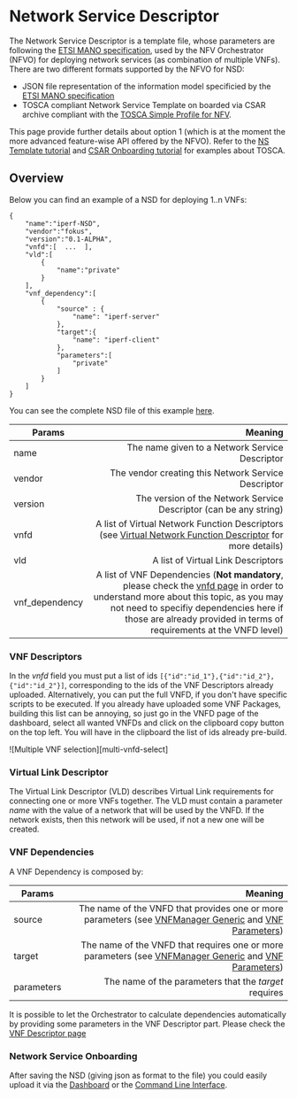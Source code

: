 # Network Service Descriptor

The Network Service Descriptor is a template file, whose parameters are following the [ETSI MANO specification][nfv-mano], used by the NFV Orchestrator (NFVO) for deploying network services (as combination of multiple VNFs). There are two different formats supported by the NFVO for NSD:

* JSON file representation of the information model specificied by the [ETSI MANO specification][nfv-mano]
* TOSCA compliant Network Service Template on boarded via CSAR archive compliant with the [TOSCA Simple Profile for NFV][tosca].

This page provide further details about option 1 (which is at the moment the more advanced feature-wise API offered by the NFVO). Refer to the [NS Template tutorial][ns-template] and [CSAR Onboarding tutorial][csar-onboard] for examples about TOSCA.

## Overview

Below you can find an example of a NSD for deploying 1..n VNFs:

```
{  
	"name":"iperf-NSD",
    "vendor":"fokus",
    "version":"0.1-ALPHA",
    "vnfd":[  ...  ],
    "vld":[  
        {  
            "name":"private"
        }
    ],
    "vnf_dependency":[
    	{
      		"source" : {
       			"name": "iperf-server"
      		},
      		"target":{
        		"name": "iperf-client"
      		},
      		"parameters":[
        		"private"
      		]
    	}
    ]
}
```

You can see the complete NSD file of this example [here][nsd-iperf].

| Params          				| Meaning       													|
| -------------   				| -------------:													|
| name  						| The name given to a Network Service Descriptor |
| vendor 						| The vendor creating this Network Service Descriptor      	|
| version 						| The version of the Network Service Descriptor (can be any string)      	|
| vnfd 							| A list of Virtual Network Function Descriptors (see [Virtual Network Function Descriptor][vnf-descriptor] for more details)      	|
| vld 							| A list of Virtual Link Descriptors      	|
| vnf_dependency 				| A list of VNF Dependencies (**Not mandatory**, please check the [vnfd page](vnf-descriptor) in order to understand more about this topic, as you may not need to specifiy dependencies here if those are already provided in terms of requirements at the VNFD level)     	|

### VNF Descriptors

In the _vnfd_ field you must put a list of ids `[{"id":"id_1"},{"id":"id_2"},{"id":"id_2"}]`, corresponding to the ids of the VNF Descriptors already uploaded. Alternatively, you can put the full VNFD, if you don't have specific scripts to be executed. If you already have uploaded some VNF Packages, building this list can be annoying, so just go in the VNFD page of the dashboard, select all wanted VNFDs and click on the clipboard copy button on the top left. You will have in the clipboard the list of ids already pre-build.

![Multiple VNF selection][multi-vnfd-select]

### Virtual Link Descriptor

The Virtual Link Descriptor (VLD) describes Virtual Link requirements for connecting one or more VNFs together.
The VLD must contain a parameter _name_ with the value of a network that will be used by the VNFD. If the network exists, then this network will be used, if not a new one will be created.

### VNF Dependencies

A VNF Dependency is composed by:

| Params          				| Meaning       													|
| -------------   				| -------------:													|
| source  						| The name of the VNFD that provides one or more parameters (see [VNFManager Generic][vnfm-generic] and [VNF Parameters][vnf-parameters])|
| target 						| The name of the VNFD that requires one or more parameters	(see [VNFManager Generic][vnfm-generic] and [VNF Parameters][vnf-parameters])|
| parameters					| The name of the parameters that the *target* requires     	|

It is possible to let the Orchestrator to calculate dependencies automatically by providing some parameters in the VNF Descriptor part. Please check the [VNF Descriptor page](vnf-descriptor)

### Network Service Onboarding

After saving the NSD (giving json as format to the file) you could easily upload it via the [Dashboard][dashboard] or the [Command Line Interface][cli].

<!---
References
-->

[vnf-descriptor]:vnf-descriptor
[vnfm-generic]:vnfm-generic
[vnf-parameters]:vnf-parameters
[nfv-mano]: http://www.etsi.org/deliver/etsi_gs/NFV-MAN/001_099/001/01.01.01_60/gs_NFV-MAN001v010101p.pdf
[nsd-iperf]:nsd-json-example.md
[tosca]:http://docs.oasis-open.org/tosca/tosca-nfv/v1.0/csd03/tosca-nfv-v1.0-csd03.pdf
[csar-onboard]:tosca-CSAR-onboarding
[ns-template]:tosca-nsd
[dashboard]:nfvo-how-to-use-gui
[cli]:nfvo-how-to-use-cli

<!---
Script for open external links in a new tab
-->
<script type="text/javascript" charset="utf-8">
      // Creating custom :external selector
      $.expr[':'].external = function(obj){
          return !obj.href.match(/^mailto\:/)
                  && (obj.hostname != location.hostname);
      };
      $(function(){
        $('a:external').addClass('external');
        $(".external").attr('target','_blank');
      })
</script>
